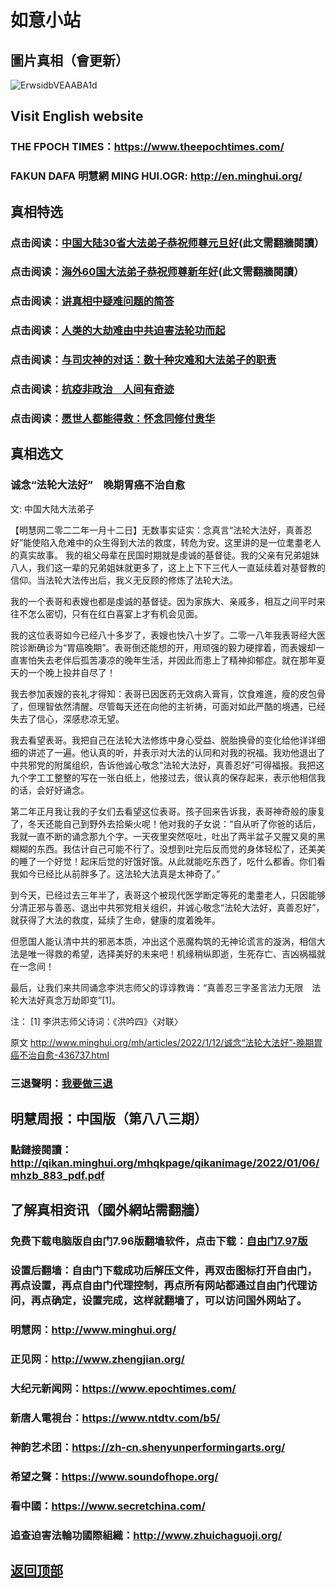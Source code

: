 # 如意小站

## 圖片真相（會更新）

![ErwsidbVEAABA1d](https://user-images.githubusercontent.com/79625284/149096649-b747e408-b9e3-4d1e-a7a9-a95580aaf345.jpg)

## Visit English website

### THE FPOCH TIMES：https://www.theepochtimes.com/

### FAKUN DAFA 明慧網 MING HUI.OGR: http://en.minghui.org/

## 真相特选

### 点击阅读：[中国大陆30省大法弟子恭祝师尊元旦好](https://greetings.minghui.org/mh/articles/2021/12/31/%E4%B8%AD%E5%9B%BD%E5%A4%A7%E9%99%8630%E7%9C%81%E5%A4%A7%E6%B3%95%E5%BC%9F%E5%AD%90%E6%81%AD%E7%A5%9D%E5%B8%88%E5%B0%8A%E5%85%83%E6%97%A6%E5%A5%BD-436087.html)(此文需翻牆閱讀）

### 点击阅读：[海外60国大法弟子恭祝师尊新年好](https://greetings.minghui.org/mh/articles/2022/1/1/%E6%B5%B7%E5%A4%9660%E5%9B%BD%E5%A4%A7%E6%B3%95%E5%BC%9F%E5%AD%90%E6%81%AD%E7%A5%9D%E5%B8%88%E5%B0%8A%E6%96%B0%E5%B9%B4%E5%A5%BD-435930.html)(此文需翻牆閱讀）

### 点击阅读：[讲真相中疑难问题的简答](https://github.com/pinhe91/jcxw3/tree/main)

### 点击阅读：[人类的大劫难由中共迫害法轮功而起](https://github.com/pinhe91/jcxw4/tree/main) 

### 点击阅读：[与司灾神的对话：数十种灾难和大法弟子的职责](https://github.com/pinhe91/jcxw1/tree/main) 

### 点击阅读：[抗疫非政治　人间有奇迹](https://github.com/pinhe91/jcxw2/tree/main) 

### 点击阅读：[愿世人都能得救：怀念同修付贵华](https://github.com/pinhe91/jcxw5/tree/main)

## 真相选文

### 诚念“法轮大法好”　晚期胃癌不治自愈

文: 中国大陆大法弟子 

【明慧网二零二二年一月十二日】无数事实证实：念真言“法轮大法好，真善忍好”能使陷入危难中的众生得到大法的救度，转危为安。这里讲的是一位耄耋老人的真实故事。
我的祖父母辈在民国时期就是虔诚的基督徒。我的父亲有兄弟姐妹八人，我们这一辈的兄弟姐妹就更多了，这上上下下三代人一直延续着对基督教的信仰。当法轮大法传出后，我义无反顾的修炼了法轮大法。

我的一个表哥和表嫂也都是虔诚的基督徒。因为家族大、亲戚多，相互之间平时来往不怎么密切，只有在红白喜宴上才有机会见面。

我的这位表哥如今已经八十多岁了，表嫂也快八十岁了。二零一八年我表哥经大医院诊断确诊为“胃癌晚期”。表哥倒还能想的开，用顽强的毅力硬撑着，而表嫂却一直害怕失去老伴后孤苦凄凉的晚年生活，并因此而患上了精神抑郁症。就在那年夏天的一个晚上投井自尽了！

我去参加表嫂的丧礼才得知：表哥已因医药无效病入膏肓，饮食难進，瘦的皮包骨了，但理智依然清醒。尽管每天还在向他的主祈祷，可面对如此严酷的境遇，已经失去了信心，深感悲凉无望。

我去看望表哥。我把自己在法轮大法修炼中身心受益、脱胎换骨的变化给他详详细细的讲述了一遍。他认真的听，并表示对大法的认同和对我的祝福。我劝他退出了中共邪党的附属组织，告诉他诚心敬念“法轮大法好，真善忍好”可得福报。我把这九个字工工整整的写在一张白纸上，他接过去，很认真的保存起来，表示他相信我的话，会好好诵念。

第二年正月我让我的子女们去看望这位表哥。孩子回来告诉我，表哥神奇般的康复了，冬天还能自己到野外去拾柴火呢！他对我的子女说：“自从听了你爸的话后，我就一直不断的诵念那九个字。一天夜里突然呕吐，吐出了两半盆子又腥又臭的黑糊糊的东西。我估计自己可能不行了。没想到吐完后反而觉的身体轻松了，还美美的睡了一个好觉！起床后觉的好饿好饿。从此就能吃东西了，吃什么都香。你们看我如今已经比从前胖多了。这法轮大法真是太神奇了。”

到今天，已经过去三年半了，表哥这个被现代医学断定等死的耄耋老人，只因能够分清正邪与善恶、退出中共邪党相关组织，并诚心敬念“法轮大法好，真善忍好”，就获得了大法的救度，延续了生命，健康的度着晚年。

但愿国人能认清中共的邪恶本质，冲出这个恶魔构筑的无神论谎言的漩涡，相信大法是唯一得救的希望，选择美好的未来吧！机缘稍纵即逝，生死存亡、吉凶祸福就在一念间！

最后，让我们来共同诵念李洪志师父的谆谆教诲：“真善忍三字圣言法力无限　法轮大法好真念万劫即变”[1]。

注：
[1] 李洪志师父诗词：《洪吟四》〈对联〉

原文 http://www.minghui.org/mh/articles/2022/1/12/诚念“法轮大法好”-晚期胃癌不治自愈-436737.html

### 三退聲明：[我要做三退](https://tuidang.epochtimes.com/)

## 明慧周报：中国版（第八八三期）

### 點鏈接閱讀：http://qikan.minghui.org/mhqkpage/qikanimage/2022/01/06/mhzb_883_pdf.pdf

## 了解真相资讯（國外網站需翻牆）

### 免费下载电脑版自由门7.96版翻墙软件，点击下载：[自由门7.97版](https://github.com/pinhe91/tuiguang/files/6839679/fg797r.zip)

### 设置后翻墙：自由门下载成功后解压文件，再双击图标打开自由门，再点设置，再点自由门代理控制，再点所有网站都通过自由门代理访问，再点确定，设置完成，这样就翻墙了，可以访问国外网站了。

### 明慧网：http://www.minghui.org/

### 正见网：http://www.zhengjian.org/

### 大纪元新闻网：https://www.epochtimes.com/

### 新唐人電視台：https://www.ntdtv.com/b5/

### 神韵艺术团：https://zh-cn.shenyunperformingarts.org/

### 希望之聲：https://www.soundofhope.org/

### 看中國：https://www.secretchina.com/

### 追查迫害法輪功國際組織：http://www.zhuichaguoji.org/

## [返回顶部](https://git.io/Js3EY)
